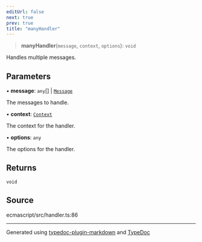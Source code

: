```yaml
---
editUrl: false
next: true
prev: true
title: "manyHandler"
---
```


> **manyHandler**(`message`, `context`, `options`): `void`

Handles multiple messages.

## Parameters

• **message**: `any`[] \| [`Message`](/api/interfaces/message/)

The messages to handle.

• **context**: [`Context`](/api/classes/context/)

The context for the handler.

• **options**: `any`

The options for the handler.

## Returns

`void`

## Source

ecmascript/src/handler.ts:86

***

Generated using [typedoc-plugin-markdown](https://www.npmjs.com/package/typedoc-plugin-markdown) and [TypeDoc](https://typedoc.org/)
